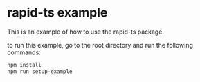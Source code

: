 # rapid-ts example

This is an example of how to use the rapid-ts package.

to run this example, go to the root directory and run the following commands:

```bash
npm install
npm run setup-example
```
